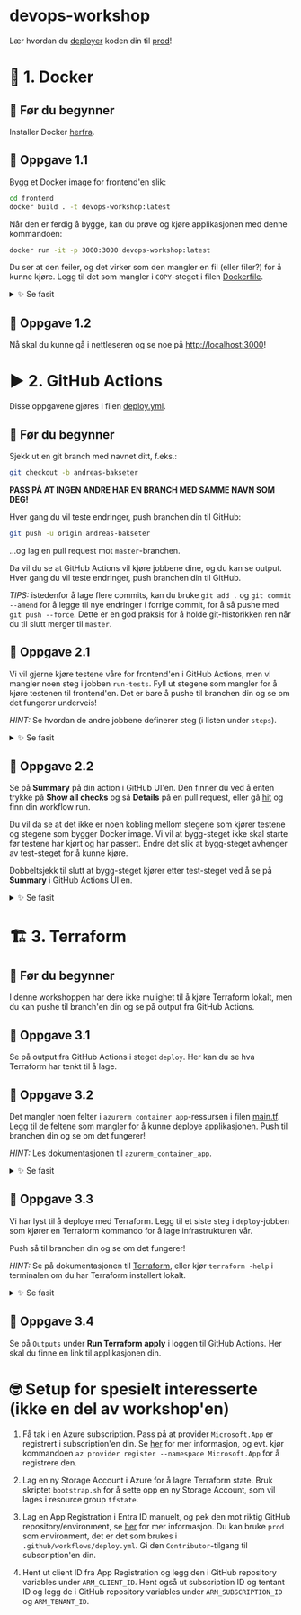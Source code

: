 # devops-workshop

Lær hvordan du [deployer](https://teknisk-ordbok.fly.dev/ordbok/Deploy) koden din til [prod](https://teknisk-ordbok.fly.dev/ordbok/Produksjon)!

# 🐳 1. Docker

## 📖 Før du begynner

Installer Docker [herfra](https://docs.docker.com/engine/install).

## 🔨 Oppgave 1.1

Bygg et Docker image for frontend'en slik:

```bash
cd frontend
docker build . -t devops-workshop:latest
```

Når den er ferdig å bygge, kan du prøve og kjøre applikasjonen med denne kommandoen:

```bash
docker run -it -p 3000:3000 devops-workshop:latest
```

Du ser at den feiler, og det virker som den mangler en fil (eller filer?) for å kunne kjøre.
Legg til det som mangler i `COPY`-steget i filen [Dockerfile](frontend/Dockerfile).

<details>
  <summary>✨ Se fasit</summary>

```dockerfile
FROM alpine:latest

WORKDIR /app

RUN apk update && \
    apk add yarn

# legger til `package.json`:
COPY yarn.lock index.html package.json ./

RUN yarn install --frozen-lockfile

ENTRYPOINT ["yarn", "serve"]
```

</details>

## 🔨 Oppgave 1.2

Nå skal du kunne gå i nettleseren og se noe på [http://localhost:3000](http://localhost:3000)!

# ▶️ 2. GitHub Actions

Disse oppgavene gjøres i filen [deploy.yml](.github/workflows/deploy.yml).

## 📖 Før du begynner

Sjekk ut en git branch med navnet ditt, f.eks.:

```bash
git checkout -b andreas-bakseter
```

**PASS PÅ AT INGEN ANDRE HAR EN BRANCH MED SAMME NAVN SOM DEG!**

Hver gang du vil teste endringer, push branchen din til GitHub:

```bash
git push -u origin andreas-bakseter
```

...og lag en pull request mot `master`-branchen.

Da vil du se at GitHub Actions vil kjøre jobbene dine, og du kan se output.
Hver gang du vil teste endringer, push branchen din til GitHub.

_TIPS:_ istedenfor å lage flere commits, kan du bruke `git add .` og `git commit --amend` for å legge til nye endringer i forrige commit,
for å så pushe med `git push --force`. Dette er en god praksis for å holde git-historikken ren når du til slutt merger til `master`.

## 🔨 Oppgave 2.1

Vi vil gjerne kjøre testene våre for frontend'en i GitHub Actions, men vi mangler noen steg i jobben `run-tests`.
Fyll ut stegene som mangler for å kjøre testenen til frontend'en.
Det er bare å pushe til branchen din og se om det fungerer underveis!

_HINT:_ Se hvordan de andre jobbene definerer steg (i listen under `steps`).

<details>
  <summary>✨ Se fasit</summary>

```yaml
run_tests:
  name: 'Run frontend tests'
  runs-on: ubuntu-latest
  defaults:
    run:
      working-directory: './frontend'
  steps:
    - name: Checkout repository
      uses: actions/checkout@v4

    # legger til disse stegene:
    - name: Install dependencies
      run: yarn install

    - name: Run tests
      run: yarn test
```

</details>

## 🔨 Oppgave 2.2

Se på **Summary** på din action i GitHub UI'en.
Den finner du ved å enten trykke på **Show all checks** og så **Details** på en pull request,
eller gå [hit](https://github.com/baksetercx/devops-workshop/actions) og finn din workflow run.

Du vil da se at det ikke er noen kobling mellom stegene som kjører testene og stegene som bygger Docker image.
Vi vil at bygg-steget ikke skal starte før testene har kjørt og har passert.
Endre det slik at bygg-steget avhenger av test-steget for å kunne kjøre.

Dobbeltsjekk til slutt at bygg-steget kjører etter test-steget ved å se på **Summary** i GitHub Actions UI'en.

<details>
  <summary>✨ Se fasit</summary>

```yaml
build:
  name: 'Build Docker image and push to registry'
  needs: [run-tests] # legger til denne linjen
  runs-on: ubuntu-latest
  permissions:
    contents: read
    packages: write
  steps:
    - name: Checkout repository
      uses: actions/checkout@v4

    - name: Login to GitHub Container Registry
      uses: docker/login-action@v3
      with:
        registry: 'ghcr.io'
        username: ${{ github.actor }}
        password: ${{ secrets.GITHUB_TOKEN }}

    - name: Set up Docker Buildx
      uses: docker/setup-buildx-action@v3

    - name: Build and push image to registry
      uses: docker/build-push-action@v5
      with:
        push: 'true'
        tags: 'ghcr.io/${{ github.repository }}/${{ github.head_ref }}:latest'
        context: 'frontend'
```

</details>

# 🏗️ 3. Terraform

## 📖 Før du begynner

I denne workshoppen har dere ikke mulighet til å kjøre Terraform lokalt,
men du kan pushe til branch'en din og se på output fra GitHub Actions.

## 🔨 Oppgave 3.1

Se på output fra GitHub Actions i steget `deploy`. Her kan du se hva Terraform har tenkt til å lage.

## 🔨 Oppgave 3.2

Det mangler noen felter i `azurerm_container_app`-ressursen i filen [main.tf](terraform/main.tf).
Legg til de feltene som mangler for å kunne deploye applikasjonen.
Push til branchen din og se om det fungerer!

_HINT:_ Les [dokumentasjonen](https://registry.terraform.io/providers/hashicorp/azurerm/latest/docs/resources/container_app) til `azurerm_container_app`.

<details>
  <summary>✨ Se fasit</summary>

```hcl
resource "azurerm_container_app" "devops" {
  name                         = "${var.my_name}-app"
  container_app_environment_id = azurerm_container_app_environment.backend_env.id
  resource_group_name          = azurerm_resource_group.devops
  revision_mode                = "Single"

  template {
    container {
      image  = "ghcr.io/computas/devops-workshop/${var.my_name}:latest"
      # legger til disse feltene:
      name   = "devops-workshop"
      cpu    = "0.25"
      memory = "0.5Gi"
      #
    }

    min_replicas    = 1
    max_replicas    = 1
    revision_suffix = substr(var.revision_suffix, 0, 10)
  }

  ingress {
    target_port      = "3000"
    external_enabled = true

    traffic_weight {
      percentage      = 100
      latest_revision = true
    }
  }
}
```

</details>

## 🔨 Oppgave 3.3

Vi har lyst til å deploye med Terraform.
Legg til et siste steg i `deploy`-jobben som kjører en Terraform kommando for å lage infrastrukturen vår.

Push så til branchen din og se om det fungerer!

_HINT:_ Se på dokumentasjonen til [Terraform](https://developer.hashicorp.com/terraform/cli/run),
eller kjør `terraform -help` i terminalen om du har Terraform installert lokalt.

<details>
  <summary>✨ Se fasit</summary>

```yaml
deploy:
  name: 'Deploy using Terraform'
  runs-on: ubuntu-latest
  needs: [build]
  env:
    TF_VAR_revision_suffix: ${{ github.sha }}
    TF_VAR_my_name: ${{ github.head_ref }}
    TF_VAR_repository: ${{ github.repository }}
    ARM_CLIENT_ID: ${{ vars.ARM_CLIENT_ID }}
    ARM_SUBSCRIPTION_ID: ${{ vars.ARM_SUBSCRIPTION_ID }}
    ARM_TENANT_ID: ${{ vars.ARM_TENANT_ID }}
    ARM_USE_OIDC: 'true'
  permissions:
    contents: read
    id-token: write
  environment: prod
  defaults:
    run:
      working-directory: 'terraform'
  steps:
    - name: Checkout repository
      uses: actions/checkout@v4

    - name: Setup Terraform
      uses: hashicorp/setup-terraform@v3

    - name: Init Terraform
      run: terraform init

    - name: Set Terraform workspace
      run: terraform workspace new $TF_VAR_my_name || terraform workspace select $TF_VAR_my_name

    - name: Run Terraform plan
      run: terraform plan

    - name: Run Terraform apply
      run: terraform apply -auto-approve # legger til denne linjen
```

</details>

## 🔨 Oppgave 3.4

Se på `Outputs` under **Run Terraform apply** i loggen til GitHub Actions.
Her skal du finne en link til applikasjonen din.

# 🤓 Setup for spesielt interesserte (ikke en del av workshop'en)

1. Få tak i en Azure subscription. Pass på at provider `Microsoft.App` er registrert i subscription'en din.
   Se [her](https://learn.microsoft.com/en-us/azure/azure-resource-manager/troubleshooting/error-register-resource-provider?tabs=azure-cli) for mer informasjon,
   og evt. kjør kommandoen `az provider register --namespace Microsoft.App` for å registrere den.

2. Lag en ny Storage Account i Azure for å lagre Terraform state.
   Bruk skriptet `bootstrap.sh` for å sette opp en ny Storage Account, som vil lages i resource group `tfstate`.

3. Lag en App Registration i Entra ID manuelt, og pek den mot riktig GitHub repository/environment,
   se [her](https://learn.microsoft.com/en-us/azure/developer/github/connect-from-azure) for mer informasjon.
   Du kan bruke `prod` som environment, det er det som brukes i `.github/workflows/deploy.yml`.
   Gi den `Contributor`-tilgang til subscription'en din.

4. Hent ut client ID fra App Registration og legg den i GitHub repository variables under `ARM_CLIENT_ID`.
   Hent også ut subscription ID og tentant ID og legg de i GitHub repository variables under `ARM_SUBSCRIPTION_ID` og `ARM_TENANT_ID`.
